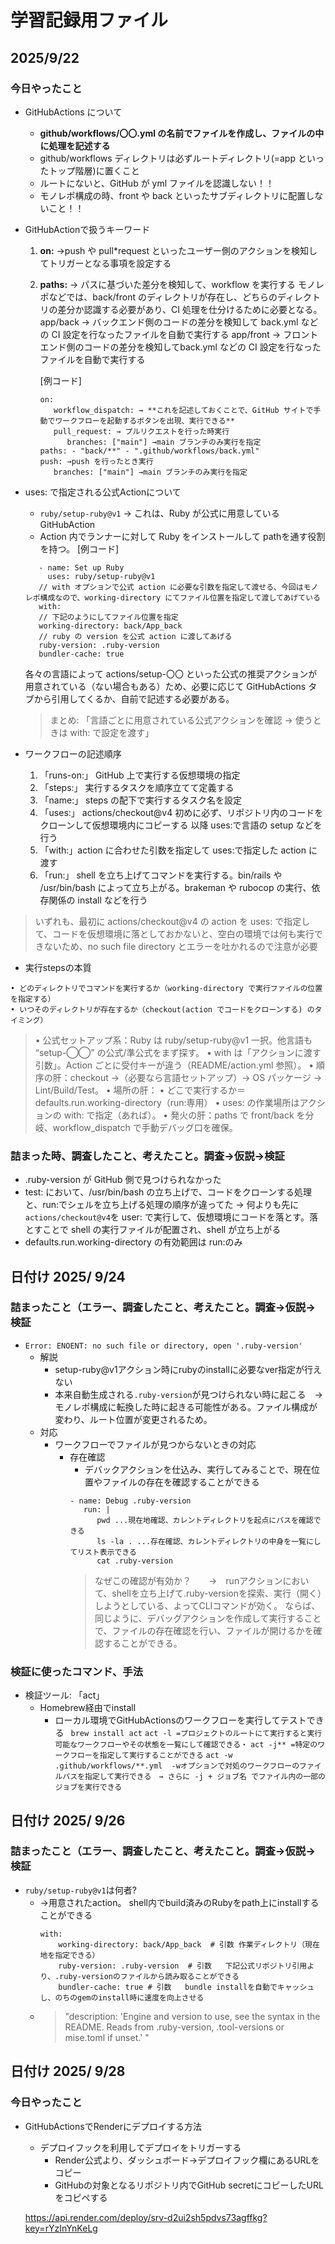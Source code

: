 # 学習記録用ファイル

## 2025/9/22

### 今日やったこと

- GitHubActions について
  - **github/workflows/〇〇.yml の名前でファイルを作成し、ファイルの中に処理を記述する**
  - github/workflows ディレクトリは必ずルートディレクトリ(=app といったトップ階層)に置くこと
  - ルートにないと、GitHub が yml ファイルを認識しない！！
  - モノレポ構成の時、front や back といったサブディレクトリに配置しないこと！！

- GitHubActionで扱うキーワード
  1. **on:**
      →push や pull\*request といったユーザー側のアクションを検知してトリガーとなる事項を設定する
  2. **paths:**
      → パスに基づいた差分を検知して、workflow を実行する
      モノレポなどでは、back/front のディレクトリが存在し、どちらのディレクトリの差分か認識する必要があり、CI 処理を仕分けるために必要となる。
      app/back → バックエンド側のコードの差分を検知して back.yml などの CI 設定を行なったファイルを自動で実行する
      app/front → フロントエンド側のコードの差分を検知してback.yml などの CI 設定を行なったファイルを自動で実行する

      [例コード]
      ```
      on:
         workflow_dispatch: → **これを記述しておくことで、GitHub サイトで手動でワークフローを起動するボタンを出現、実行できる**
         pull_request: → プルリクエストを行った時実行
            branches: ["main"] →main ブランチのみ実行を指定
      paths: - "back/**" - ".github/workflows/back.yml"
      push: →push を行ったとき実行
         branches: ["main"] →main ブランチのみ実行を指定
      ```

- uses: で指定される公式Actionについて
   - ```ruby/setup-ruby@v1``` → これは、Ruby が公式に用意している GitHubAction
   - Action 内でランナーに対して Ruby をインストールして pathを通す役割を持つ。
   [例コード]
   ```
      - name: Set up Ruby
        uses: ruby/setup-ruby@v1
      // with オプションで公式 action に必要な引数を指定して渡せる、今回はモノレポ構成なので、working-directory にてファイル位置を指定して渡してあげている
      with:
      // 下記のようにしてファイル位置を指定
      working-directory: back/App_back
      // ruby の version を公式 action に渡してあげる
      ruby-version: .ruby-version
      bundler-cache: true
   ```
   各々の言語によって actions/setup-〇〇 といった公式の推奨アクションが用意されている（ない場合もある）ため、必要に応じて GitHubActions タブから引用してくるか、自前で記述する必要がある。
   > まとめ: 「言語ごとに用意されている公式アクションを確認 → 使うときは with: で設定を渡す」

- ワークフローの記述順序
   1. 「runs-on:」 GitHub 上で実行する仮想環境の指定
   2. 「steps:」 実行するタスクを順序立てて定義する
   3. 「name:」 steps の配下で実行するタスク名を設定
   4. 「uses:」 actions/checkout@v4 初めに必ず、リポジトリ内のコードをクローンして仮想環境内にコピーする
      以降 uses:で言語の setup などを行う
   5. 「with:」action に合わせた引数を指定して uses:で指定した action に渡す
   6. 「run:」 shell を立ち上げてコマンドを実行する。bin/rails や /usr/bin/bash によって立ち上がる。brakeman や rubocop の実行、依存関係の install などを行う

> いずれも、最初に actions/checkout@v4 の action を uses: で指定して、コードを仮想環境に落としておかないと、空白の環境では何も実行できないため、no such file directory とエラーを吐かれるので注意が必要

- 実行stepsの本質
```
• どのディレクトリでコマンドを実行するか（working-directory で実行ファイルの位置を指定する）
• いつそのディレクトリが存在するか（checkout(action でコードをクローンする) のタイミング）
```

> • 公式セットアップ系：Ruby は ruby/setup-ruby@v1 一択。他言語も “setup-◯◯” の公式/準公式をまず探す。
> • with は「アクションに渡す引数」。Action ごとに受付キーが違う（README/action.yml 参照）。
> • 順序の肝：checkout →（必要なら言語セットアップ）→ OS パッケージ → Lint/Build/Test。
> • 場所の肝：
> • どこで実行するか＝ defaults.run.working-directory（run:専用）
> • uses: の作業場所はアクションの with: で指定（あれば）。
> • 発火の肝：paths で front/back を分岐、workflow_dispatch で手動デバッグ口を確保。



### 詰まった時、調査したこと、考えたこと。調査→仮説→検証
   - .ruby-version が GitHub 側で見つけられなかった
   - test: において、/usr/bin/bash の立ち上げで、コードをクローンする処理と、run:でシェルを立ち上げる処理の順序が違ってた
      → 何よりも先に```actions/checkout@v4```を user: で実行して、仮想環境にコードを落とす。落とすことで shell の実行ファイルが配置され、shell が立ち上がる
   - defaults.run.working-directory の有効範囲は run:のみ



## 日付け 2025/ 9/24

### 詰まったこと（エラー、調査したこと、考えたこと。調査→仮説→検証
- ```Error: ENOENT: no such file or directory, open '.ruby-version' ```
   - 解説
      - setup-ruby@v1アクション時にrubyのinstallに必要なver指定が行えない
      - 本来自動生成される```.ruby-version```が見つけられない時に起こる　→モノレポ構成に転換した時に起きる可能性がある。ファイル構成が変わり、ルート位置が変更されるため。
   - 対応
      - ワークフローでファイルが見つからないときの対応
         - 存在確認
            - デバックアクションを仕込み、実行してみることで、現在位置やファイルの存在を確認することができる
            ```
            - name: Debug .ruby-version
               run: |
                  pwd ...現在地確認、カレントディレクトリを起点にパスを確認できる
                  ls -la . ...存在確認、カレントディレクトリの中身を一覧にしてリスト表示できる
                  cat .ruby-version
            ```
            > なぜこの確認が有効か？　　→　runアクションにおいて、shellを立ち上げて.ruby-versionを探索、実行（開く）しようとしている、よってCLIコマンドが効く。
            > ならば、同じように、デバッグアクションを作成して実行することで、ファイルの存在確認を行い、ファイルが開けるかを確認することができる。

### 検証に使ったコマンド、手法
- 検証ツール: 「act」
   - Homebrew経由でinstall
      - ローカル環境でGitHubActionsのワークフローを実行してテストできる
      ``` brew install act```
      ``` act -l =プロジェクトのルートにて実行すると実行可能なワークフローやその状態を一覧にして確認できる・ ```
      ``` act -j** =特定のワークフローを指定して実行することができる ```
      ``` act -w .github/workflows/**.yml  -wオプションで対処のワークフローのファイルパスを指定して実行できる　→ さらに -j + ジョブ名 でファイル内の一部のジョブを実行できる ```

## 日付け 2025/ 9/26

### 詰まったこと（エラー、調査したこと、考えたこと。調査→仮説→検証
-  ```ruby/setup-ruby@v1```は何者?
   - →用意されたaction。 shell内でbuild済みのRubyをpath上にinstallすることができる
      ```
      with:
          working-directory: back/App_back  # 引数 作業ディレクトリ（現在地を指定できる）
          ruby-version: .ruby-version  # 引数   下記公式リポジトリ引用より、.ruby-versionのファイルから読み取ることができる
          bundler-cache: true # 引数   bundle installを自動でキャッシュし、のちのgemのinstall時に速度を向上させる
      ```
   - > "description: 'Engine and version to use, see the syntax in the README. Reads from .ruby-version, .tool-versions or mise.toml if unset.' "


## 日付け 2025/ 9/28

### 今日やったこと
- GitHubActionsでRenderにデプロイする方法
   - デプロイフックを利用してデプロイをトリガーする
      - Render公式より、ダッシュボード→デプロイフック欄にあるURLをコピー
      - GitHubの対象となるリポジトリ内でGitHub secretにコピーしたURLをコピペする

   https://api.render.com/deploy/srv-d2ui2sh5pdvs73agffkg?key=rYzInYnKeLg
